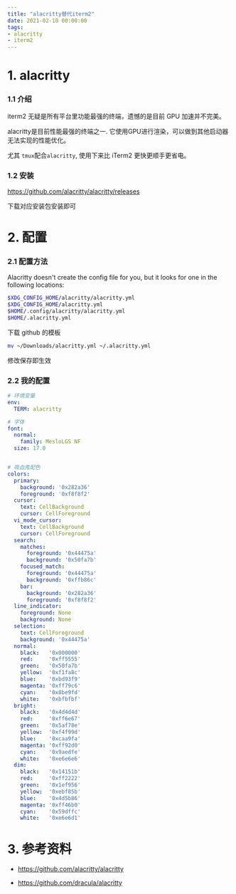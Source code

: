```yaml
---
title: "alacritty替代iterm2"
date: 2021-02-10 00:00:00
tags:
- alacritty
- iterm2
---
```


# 1. alacritty

### 1.1 介绍

iterm2 无疑是所有平台里功能最强的终端，遗憾的是目前 GPU 加速并不完美。

alacritty是目前性能最强的终端之一. 它使用GPU进行渲染，可以做到其他启动器无法实现的性能优化。

尤其 `tmux`配合`alacritty`, 使用下来比 iTerm2 更快更顺手更省电。

<!-- more -->

### 1.2 安装

https://github.com/alacritty/alacritty/releases

下载对应安装包安装即可



# 2. 配置

### 2.1 配置方法

Alacritty doesn't create the config file for you, but it looks for one in the following locations:

```bash
$XDG_CONFIG_HOME/alacritty/alacritty.yml
$XDG_CONFIG_HOME/alacritty.yml
$HOME/.config/alacritty/alacritty.yml
$HOME/.alacritty.yml
```



下载 github 的模板

```bash
mv ~/Downloads/alacritty.yml ~/.alacritty.yml
```

修改保存即生效



### 2.2 我的配置

```yml
# 环境变量
env:
  TERM: alacritty

# 字体
font:
  normal:
    family: MesloLGS NF
  size: 17.0


# 吸血鬼配色
colors:
  primary:
    background: '0x282a36'
    foreground: '0xf8f8f2'
  cursor:
    text: CellBackground
    cursor: CellForeground
  vi_mode_cursor:
    text: CellBackground
    cursor: CellForeground
  search:
    matches:
      foreground: '0x44475a'
      background: '0x50fa7b'
    focused_match:
      foreground: '0x44475a'
      background: '0xffb86c'
    bar:
      background: '0x282a36'
      foreground: '0xf8f8f2'
  line_indicator:
    foreground: None
    background: None
  selection:
    text: CellForeground
    background: '0x44475a'
  normal:
    black:   '0x000000'
    red:     '0xff5555'
    green:   '0x50fa7b'
    yellow:  '0xf1fa8c'
    blue:    '0xbd93f9'
    magenta: '0xff79c6'
    cyan:    '0x8be9fd'
    white:   '0xbfbfbf'
  bright:
    black:   '0x4d4d4d'
    red:     '0xff6e67'
    green:   '0x5af78e'
    yellow:  '0xf4f99d'
    blue:    '0xcaa9fa'
    magenta: '0xff92d0'
    cyan:    '0x9aedfe'
    white:   '0xe6e6e6'
  dim:
    black:   '0x14151b'
    red:     '0xff2222'
    green:   '0x1ef956'
    yellow:  '0xebf85b'
    blue:    '0x4d5b86'
    magenta: '0xff46b0'
    cyan:    '0x59dffc'
    white:   '0xe6e6d1'
```



#  3. 参考资料

+ https://github.com/alacritty/alacritty

+ https://github.com/dracula/alacritty

  
